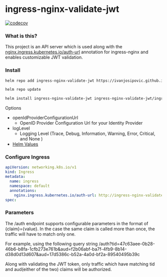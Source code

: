 # ingress-nginx-validate-jwt
[![codecov](https://codecov.io/gh/IvanJosipovic/ingress-nginx-validate-jwt/branch/main/graph/badge.svg?token=hh1FWYrH5r)](https://codecov.io/gh/IvanJosipovic/ingress-nginx-validate-jwt)
### What is this?
This project is an API server which is used along with the [nginx.ingress.kubernetes.io/auth-url](https://github.com/kubernetes/ingress-nginx/blob/main/docs/user-guide/nginx-configuration/annotations.md#external-authentication) annotation for ingress-nginx and enables customizable JWT validation.

### Install

```bash
helm repo add ingress-nginx-validate-jwt https://ivanjosipovic.github.io/ingress-nginx-validate-jwt

helm repo update

helm install ingress-nginx-validate-jwt ingress-nginx-validate-jwt/ingress-nginx-validate-jwt --devel --create-namespace --namespace ingress-nginx-validate-jwt --set openIdProviderConfigurationUrl="https://login.microsoftonline.com/common/v2.0/.well-known/openid-configuration"
```

Options

- openIdProviderConfigurationUrl
  - OpenID Provider Configuration Url for your Identity Provider
- logLevel
  - Logging Level (Trace, Debug, Information, Warning, Error, Critical, and None )
- [Helm Values](charts/ingress-nginx-validate-jwt/values.yaml)

### Configure Ingress

```yaml
apiVersion: networking.k8s.io/v1
kind: Ingress
metadata:
  name: ingress
  namespace: default
  annotations:
    nginx.ingress.kubernetes.io/auth-url: http://ingress-nginx-validate-jwt.ingress-nginx-validate-jwt.svc.cluster.local/auth?tid=47c63aee-0b28-46b6-b8fa-1cfb273e761b&aud=f2b06abf-ba7f-4fb9-8b14-d38d0d13d607&aud=17d5386c-b52a-4a0d-bf2a-89540495b39c
spec:
```

### Parameters

The /auth endpoint supports configurable parameters in the format of {claim}={value}. In the case the same claim is called more than once, the traffic will have to match only one.

For example, using the following query string /auth?tid=47c63aee-0b28-46b6-b8fa-1cfb273e761b&aud=f2b06abf-ba7f-4fb9-8b14-d38d0d13d607&aud=17d5386c-b52a-4a0d-bf2a-89540495b39c

Along with validating the JWT token, only traffic which have matching tid and aud(either of the two) claims will be authorized.
